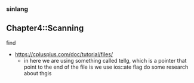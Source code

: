 ### sinlang
 


## Chapter4::Scanning


find 

- https://cplusplus.com/doc/tutorial/files/
	- in here we are using something called tellg, which is a pointer that point to the end of the file is we use ios::ate flag
	do some research about thgis

